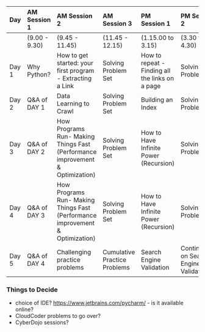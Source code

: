 |Day   | AM Session 1 | AM Session 2 |AM Session 3| PM Session 1 | PM Session 2 |
|:-----|:-------------|:-------------|:-----------|:----------|:----------|
|      |(9.00 - 9.30) | (9.45 - 11.45)  | (11.45 - 12.15) | (1.15.00 to 3.15) | (3.30 to 4.30)| 
|Day 1 |Why Python?| How to get started: your first program - Extracting a Link  |Solving Problem Set|   How to repeat - Finding all the links on a page | Solving Problem set
|Day 2| Q&A of DAY 1 | Data Learning to Crawl |  Solving Problem Set| Building an Index | Solving Problem Set|  |
|Day 3| Q&A of DAY 2 | How Programs Run- Making Things Fast (Performance improvement & Optimization) |  Solving Problem Set| How to Have Infinite Power (Recursion) | Solving Problem Set|  |
|Day 4| Q&A of DAY 3 | How Programs Run- Making Things Fast (Performance improvement & Optimization) |  Solving Problem Set| How to Have Infinite Power (Recursion) | Solving Problem Set|  |
|Day 5| Q&A of DAY 4 | Challenging practice problems | Cumulative Practice Problems | Search Engine Validation | Continuation on Search Engine Validation|


### Things to Decide
  - choice of IDE? https://www.jetbrains.com/pycharm/ - is it available online?
  - CloudCoder problems to go over? 
  - CyberDojo sessions? 





